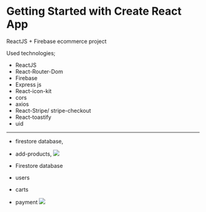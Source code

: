 # Getting Started with Create React App
ReactJS + Firebase ecommerce project

Used technologies;
* ReactJS
* React-Router-Dom
* Firebase
* Express js
* React-icon-kit
* cors
* axios
* React-Stripe/ stripe-checkout
* React-toastify
* uid

---------------------------------------------------------------------------------------------------------------------------------------------------

* firestore database,
* add-products,
![](https://github.com/muratavci05/React_Firebase_E-commerce_app/blob/a5196caf54b8742d66b4e78e10bce7ded4f82541/src/assets/2.gif)


* Firestore database
* users
* carts
* payment
![](https://github.com/muratavci05/React_Firebase_E-commerce_app/blob/2a2313220fb080d8ca12635336d4c483c5e811ad/src/assets/1.gif)
